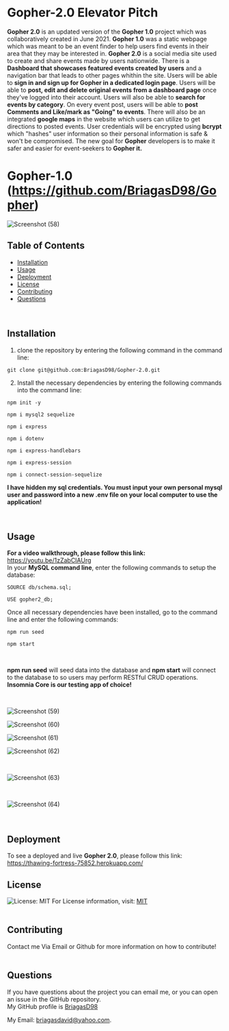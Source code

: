 # Gopher-2.0 Elevator Pitch

**Gopher 2.0** is an updated version of the **Gopher 1.0** project which was collaboratively created in June 2021.
**Gopher 1.0** was a static webpage which was meant to be an event finder to help users find events in their area that they may be
interested in. **Gopher 2.0** is a social media site used to create and share events made by users nationwide. There is a
**Dashboard that showcases featured events created by users** and a navigation bar that leads to other pages whithin the site.
Users will be able to **sign in and sign up for Gopher in a dedicated login page**. Users will be able to **post, edit and delete original
events from a dashboard page** once they've logged into their account. Users will also be able to **search for events by category**. On every
event post, users will be able to **post Comments and Like/mark as "Going" to events**. There will also be an integrated **google maps** in the
website which users can utilize to get directions to posted events. User credentials will be encrypted using **bcrypt** which "hashes" user
information so their personal information is safe & won't be compromised. The new goal for **Gopher** developers is to make it
safer and easier for event-seekers to **Gopher it.**
<br/>

# Gopher-1.0 (https://github.com/BriagasD98/Gopher)
![Screenshot (58)](https://user-images.githubusercontent.com/83102464/128966994-88bfa217-48d8-4180-bece-a558bd0dc086.png)

## Table of Contents
  * [Installation](#Installation)
  * [Usage](#Usage)
  * [Deployment](#Deployment)
  * [License](#License)
  * [Contributing](#Contributing)
  * [Questions](#Questions)
  <br/>
  
  ## Installation
  1) clone the repository by entering the following command in the command line: <br/> 
  ```
  git clone git@github.com:BriagasD98/Gopher-2.0.git
  ```
  2) Install the necessary dependencies by entering the following commands into the command line: <br/>
  ```
  npm init -y
  ```
  ```
  npm i mysql2 sequelize
  ```
  ```
  npm i express
  ```
  ```
  npm i dotenv
  ```
  ```
  npm i express-handlebars
  ```
  ```
  npm i express-session
  ```
  ```
  npm i connect-session-sequelize
  ```
  **I have hidden my sql credentials. You must input your own personal mysql user and password into a new .env file on your local computer to use the application!**
  
  <br/>
  
  ## Usage
  **For a video walkthrough, please follow this link:** https://youtu.be/1zZabCIAUrg
  <br/>
  In your **MySQL command line**, enter the following commands to setup the database:
  ```
  SOURCE db/schema.sql;
  ```
  ```
  USE gopher2_db;
  ```
  Once all necessary dependencies have been installed, go to the command line and enter the following commands:
  ```
  npm run seed
  ```
  ```
  npm start
  ```
  <br/>
  
  **npm run seed** will seed data into the database and **npm start** will connect to the database to so users
  may perform RESTful CRUD operations. **Insomnia Core is our testing app of choice!**
  
  <br/>
  
  ![Screenshot (59)](https://user-images.githubusercontent.com/83102464/130361461-04becfc4-2233-4c3f-bf90-d99a65542ab5.png)
  <br/>
  
  ![Screenshot (60)](https://user-images.githubusercontent.com/83102464/130361480-0bd1a21d-090a-449b-8679-8670dd4d0e46.png)
  <br/>
  
  ![Screenshot (61)](https://user-images.githubusercontent.com/83102464/130361504-e5cc8444-9d87-4332-bfdd-9972d43cd7e7.png)
  <br/>
  
  ![Screenshot (62)](https://user-images.githubusercontent.com/83102464/130361513-e56aad51-635e-43cb-ae7c-626e4a289f3a.png)


  <br/>
  
  ![Screenshot (63)](https://user-images.githubusercontent.com/83102464/130361521-83e824af-4e35-465e-9989-8ba519f48bc0.png)
  
  <br/>
  
  ![Screenshot (64)](https://user-images.githubusercontent.com/83102464/130361529-a06716a7-5542-4cce-a933-a2bac42dbd47.png)
  
  <br/>

  ## Deployment
  To see a deployed and live **Gopher 2.0**, please follow this link: <br/>
  https://thawing-fortress-75852.herokuapp.com/
  
  ## License
  ![License: MIT](https://img.shields.io/badge/License-MIT-yellow.svg)
  For License information, visit:
  [MIT](https://opensource.org/licenses/MIT)
  <br/>
  <br/>
  ## Contributing
  Contact me Via Email or Github for more information on how to contribute!
  <br/>
  <br/>
  
  ## Questions  
  If you have questions about the project you can email me, or you can open an issue in the GitHub repository.
  <br/>
  My GitHub profile is [BriagasD98](https://github.com/BriagasD98)  
    
  My Email: [briagasdavid@yahoo.com](mailto:briagasdavid@yahoo.com).
